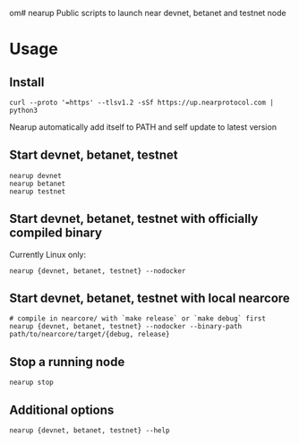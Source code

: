om# nearup
Public scripts to launch near devnet, betanet and testnet node

# Usage
## Install
```
curl --proto '=https' --tlsv1.2 -sSf https://up.nearprotocol.com | python3
```
Nearup automatically add itself to PATH and self update to latest version

## Start devnet, betanet, testnet
```
nearup devnet
nearup betanet
nearup testnet
```

## Start devnet, betanet, testnet with officially compiled binary
Currently Linux only:
```
nearup {devnet, betanet, testnet} --nodocker
```

## Start devnet, betanet, testnet with local nearcore
```
# compile in nearcore/ with `make release` or `make debug` first
nearup {devnet, betanet, testnet} --nodocker --binary-path path/to/nearcore/target/{debug, release}
```

## Stop a running node
```
nearup stop
```

## Additional options
```
nearup {devnet, betanet, testnet} --help
```